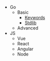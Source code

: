 * Go
  * Basic
    * [Keywords](./Go/Basic/Keywords.md)
    * [Stdlib](./Go/Basic/Stdlib.md)
  * Advanced
* JS
  * Vue
  * React
  * Angular
  * Node